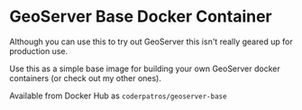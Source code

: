 # GeoServer Base Docker Container

Although you can use this to try out GeoServer this isn't really geared up for production use.

Use this as a simple base image for building your own GeoServer docker containers (or check out my other ones).

Available from Docker Hub as `coderpatros/geoserver-base`
